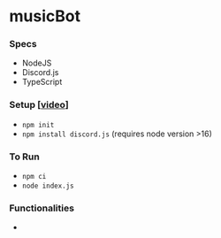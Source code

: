 # musicBot

### Specs
- NodeJS
- Discord.js
- TypeScript

### Setup [[video](https://youtu.be/j_sD9udZnCk)]
- ```npm init```
- ```npm install discord.js``` (requires node version >16)

### To Run
- ```npm ci```
- ```node index.js```

### Functionalities
- 

